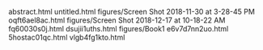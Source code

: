 abstract.html
untitled.html
figures/Screen Shot 2018-11-30 at 3-28-45 PM
oqft6ael8ac.html
figures/Screen Shot 2018-12-17 at 10-18-22 AM
fq60030s0j.html
dsujii1uths.html
figures/Book1
e6v7d7nn2uo.html
5hostac01qc.html
vlgb4fg1kto.html